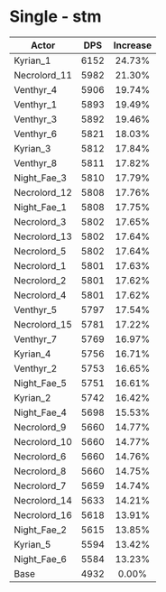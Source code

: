 # Single - stm
| Actor | DPS | Increase |
|---|:---:|:---:|
|Kyrian_1|6152|24.73%|
|Necrolord_11|5982|21.30%|
|Venthyr_4|5906|19.74%|
|Venthyr_1|5893|19.49%|
|Venthyr_3|5892|19.46%|
|Venthyr_6|5821|18.03%|
|Kyrian_3|5812|17.84%|
|Venthyr_8|5811|17.82%|
|Night_Fae_3|5810|17.79%|
|Necrolord_12|5808|17.76%|
|Night_Fae_1|5808|17.75%|
|Necrolord_3|5802|17.65%|
|Necrolord_13|5802|17.64%|
|Necrolord_5|5802|17.64%|
|Necrolord_1|5801|17.63%|
|Necrolord_2|5801|17.62%|
|Necrolord_4|5801|17.62%|
|Venthyr_5|5797|17.54%|
|Necrolord_15|5781|17.22%|
|Venthyr_7|5769|16.97%|
|Kyrian_4|5756|16.71%|
|Venthyr_2|5753|16.65%|
|Night_Fae_5|5751|16.61%|
|Kyrian_2|5742|16.42%|
|Night_Fae_4|5698|15.53%|
|Necrolord_9|5660|14.77%|
|Necrolord_10|5660|14.77%|
|Necrolord_6|5660|14.76%|
|Necrolord_8|5660|14.75%|
|Necrolord_7|5659|14.74%|
|Necrolord_14|5633|14.21%|
|Necrolord_16|5618|13.91%|
|Night_Fae_2|5615|13.85%|
|Kyrian_5|5594|13.42%|
|Night_Fae_6|5584|13.23%|
|Base|4932|0.00%|
